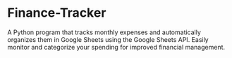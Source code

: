 # Finance-Tracker
A Python program that tracks monthly expenses and automatically organizes them in Google Sheets using the Google Sheets API. Easily monitor and categorize your spending for improved financial management.
